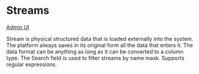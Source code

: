 # Streams

[Admin UI](/admin#/dataset/streams)

Stream is physical structured data that is loaded externally into the system. The platform always saves in its original form all the data that enters it. The data format can be anything as long as it can be converted to a column type.
The Search field is used to filter streams by name mask. Supports regular expressions.

<style>
.my-dark-theme .my-content {
    color: var(--light)
}
.my-dark-theme .my-content h1,
.my-dark-theme .my-content h2,
.my-dark-theme .my-content h3,
.my-dark-theme .my-content h4,
.my-dark-theme .my-content h5 {
    color: white;
}
.my-content b,i,em {
    color: rgb(88,167,202);
}
code { white-space: pre; }
</style>
